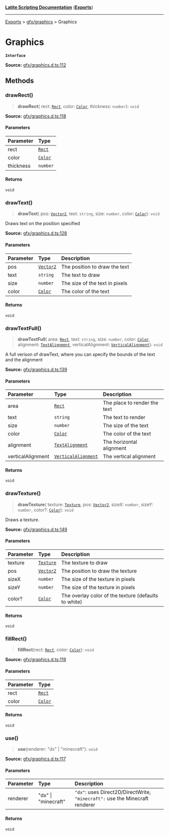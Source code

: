 [**Latite Scripting Documentation**](../../README.md) ([**Exports**](../../exports.md))

---

[Exports](../../exports.md) > [gfx/graphics](../index.md) > Graphics

# Graphics

**`Interface`**

**Source:** [gfx/graphics.d.ts:112](https://github.com/LatiteScripting/latitescripting.github.io/blob/35c45ec/definitions/gfx/graphics.d.ts#L112)

## Methods

### drawRect()

> **drawRect**(
> rect: [`Rect`](../classes/class.Rect.md),
> color: [`Color`](../classes/class.Color.md),
> thickness: `number`): `void`

**Source:** [gfx/graphics.d.ts:118](https://github.com/LatiteScripting/latitescripting.github.io/blob/35c45ec/definitions/gfx/graphics.d.ts#L118)

#### Parameters

| Parameter | Type                                 |
| :-------- | :----------------------------------- |
| rect      | [`Rect`](../classes/class.Rect.md)   |
| color     | [`Color`](../classes/class.Color.md) |
| thickness | `number`                             |

#### Returns

`void`

### drawText()

> **drawText**(
> pos: [`Vector2`](../classes/class.Vector2.md),
> text: `string`,
> size: `number`,
> color: [`Color`](../classes/class.Color.md)): `void`

Draws text on the position specified

**Source:** [gfx/graphics.d.ts:128](https://github.com/LatiteScripting/latitescripting.github.io/blob/35c45ec/definitions/gfx/graphics.d.ts#L128)

#### Parameters

| Parameter | Type                                     | Description                    |
| :-------- | :--------------------------------------- | :----------------------------- |
| pos       | [`Vector2`](../classes/class.Vector2.md) | The position to draw the text  |
| text      | `string`                                 | The text to draw               |
| size      | `number`                                 | The size of the text in pixels |
| color     | [`Color`](../classes/class.Color.md)     | The color of the text          |

#### Returns

`void`

### drawTextFull()

> **drawTextFull**(
> area: [`Rect`](../classes/class.Rect.md),
> text: `string`,
> size: `number`,
> color: [`Color`](../classes/class.Color.md),
> alignment: [`TextAlignment`](../enumerations/enumeration.TextAlignment.md),
> verticalAlignment: [`VerticalAlignment`](../enumerations/enumeration.VerticalAlignment.md)): `void`

A full verison of drawText, where you can specify the bounds of the text and the alignment

**Source:** [gfx/graphics.d.ts:139](https://github.com/LatiteScripting/latitescripting.github.io/blob/35c45ec/definitions/gfx/graphics.d.ts#L139)

#### Parameters

| Parameter         | Type                                                                    | Description                  |
| :---------------- | :---------------------------------------------------------------------- | :--------------------------- |
| area              | [`Rect`](../classes/class.Rect.md)                                      | The place to render the text |
| text              | `string`                                                                | The text to render           |
| size              | `number`                                                                | The size of the text         |
| color             | [`Color`](../classes/class.Color.md)                                    | The color of the text        |
| alignment         | [`TextAlignment`](../enumerations/enumeration.TextAlignment.md)         | The horizontal alignment     |
| verticalAlignment | [`VerticalAlignment`](../enumerations/enumeration.VerticalAlignment.md) | The vertical alignment       |

#### Returns

`void`

### drawTexture()

> **drawTexture**(
> texture: [`Texture`](../../module.gfx_Texture/classes/class.Texture.md),
> pos: [`Vector2`](../classes/class.Vector2.md),
> sizeX: `number`,
> sizeY: `number`,
> color?: [`Color`](../classes/class.Color.md)): `void`

Draws a texture.

**Source:** [gfx/graphics.d.ts:149](https://github.com/LatiteScripting/latitescripting.github.io/blob/35c45ec/definitions/gfx/graphics.d.ts#L149)

#### Parameters

| Parameter | Type                                                           | Description                                          |
| :-------- | :------------------------------------------------------------- | :--------------------------------------------------- |
| texture   | [`Texture`](../../module.gfx_Texture/classes/class.Texture.md) | The texture to draw                                  |
| pos       | [`Vector2`](../classes/class.Vector2.md)                       | The position to draw the texture                     |
| sizeX     | `number`                                                       | The size of the texture in pixels                    |
| sizeY     | `number`                                                       | The size of the texture in pixels                    |
| color?    | [`Color`](../classes/class.Color.md)                           | The overlay color of the texture (defaults to white) |

#### Returns

`void`

### fillRect()

> **fillRect**(rect: [`Rect`](../classes/class.Rect.md), color: [`Color`](../classes/class.Color.md)): `void`

**Source:** [gfx/graphics.d.ts:119](https://github.com/LatiteScripting/latitescripting.github.io/blob/35c45ec/definitions/gfx/graphics.d.ts#L119)

#### Parameters

| Parameter | Type                                 |
| :-------- | :----------------------------------- |
| rect      | [`Rect`](../classes/class.Rect.md)   |
| color     | [`Color`](../classes/class.Color.md) |

#### Returns

`void`

### use()

> **use**(renderer: "dx" \| "minecraft"): `void`

**Source:** [gfx/graphics.d.ts:117](https://github.com/LatiteScripting/latitescripting.github.io/blob/35c45ec/definitions/gfx/graphics.d.ts#L117)

#### Parameters

| Parameter | Type                | Description                                                                  |
| :-------- | :------------------ | :--------------------------------------------------------------------------- |
| renderer  | "dx" \| "minecraft" | `"dx"`: uses Direct2D/DirectWrite, `"minecraft":` use the Minecraft renderer |

#### Returns

`void`
